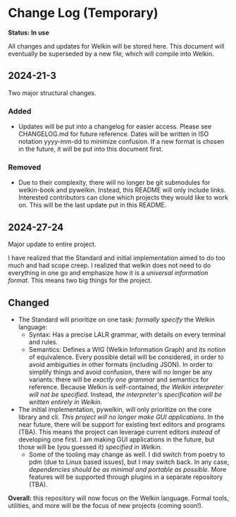 # Change Log (Temporary)

**Status: In use**

All changes and updates for Welkin will be stored here.
This document will eventually be superseded by a new file, which will compile into Welkin. 

## 2024-21-3

Two major structural changes.

### Added

- Updates will be put into a changelog for easier access. Please see CHANGELOG.md for future reference. Dates will be written in ISO notation yyyy-mm-dd to minimize confusion. If a new format is chosen in the future, it will be put into this document first.

### Removed
- Due to their complexity, there will no longer be git submodules for welkin-book and pywelkin. Instead, this README will only include links. Interested contributors can clone which projects they would like to work on.
This will be the last update put in this README.

## 2024-27-24

Major update to entire project.

I have realized that the Standard and initial implementation aimed to do too much and had scope creep. I realized that welkin does not need to do everything in one go and emphasize how it is a *universal information format.* This means two big things for the project.

## Changed
- The Standard will prioritize on one task: *formally specify* the Welkin language:
    - Syntax: Has a precise LALR grammar, with details on every terminal and rules.   
    - Semantics: Defines a WIG (Welkin Information Graph) and its notion of equivalence.
Every possible detail will be considered, in order to avoid ambiguities in other formats (including JSON). In order to simplify things and avoid confusion, there will no longer be any variants: there will be *exactly one grammar* and semantics for reference. Because Welkin is self-contained, *the Welkin interpreter will not be specified.* Instead, *the interpreter's specification will be written entirely in Welkin.*
- The initial implementation, pywelkin, will only prioritize on the core library and cli. *This project will no longer make GUI applications.* In the near future, there will be support for existing text editors and programs (TBA). This means the project can leverage current editors *instead* of developing one first. I am making GUI applications in the future, but those will be (you guessed it) *specified in Welkin.*
    - Some of the tooling may change as well. I did switch from poetry to pdm (due to Linux based issues), but I may switch back. In any case, *dependencies should be as minimal and portable as possible.* More features will be supported through plugins in a separate repository (TBA).

**Overall:** this repository will now focus on the Welkin language. Formal tools, utilities, and more will be the focus of new projects (coming soon!).
